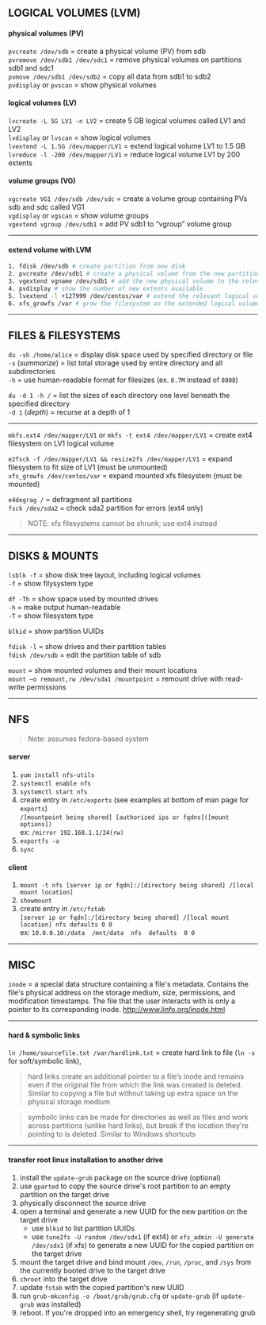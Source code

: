 ## LOGICAL VOLUMES (LVM)

#### physical volumes (PV)

`pvcreate /dev/sdb` = create a physical volume (PV) from sdb  
`pvremove /dev/sdb1 /dev/sdc1` = remove physical volumes on partitions sdb1 and sdc1  
`pvmove /dev/sdb1 /dev/sdb2` = copy all data from sdb1 to sdb2  
`pvdisplay` or `pvscan` = show physical volumes

#### logical volumes (LV)

`lvcreate -L 5G LV1 -n LV2` = create 5 GB logical volumes called LV1 and LV2  
`lvdisplay` or `lvscan` = show logical volumes  
`lvextend -L 1.5G /dev/mapper/LV1` = extend logical volume LV1 to 1.5 GB  
`lvreduce -l -200 /dev/mapper/LV1` = reduce logical volume LV1 by 200 extents 

#### volume groups (VG)

`vgcreate VG1 /dev/sdb /dev/sdc` = create a volume group containing PVs sdb and sdc called VG1  
`vgdisplay` or `vgscan` = show volume groups  
`vgextend vgroup /dev/sdb1` = add PV sdb1 to “vgroup” volume group 

---
#### extend volume with LVM
```bash
1. fdisk /dev/sdb # create partition from new disk
2. pvcreate /dev/sdb1 # create a physical volume from the new partition
3. vgextend vgname /dev/sdb1 # add the new physical volume to the relevant volume group
4. pvdisplay # show the number of new extents available
5. lvextend -l +127999 /dev/centos/var # extend the relevant logical volume by adding free extents
6. xfs_growfs /var # grow the filesystem on the extended logical volume
```

---
## FILES & FILESYSTEMS

`du -sh /home/alice` = display disk space used by specified directory or file  
`-s` (*summarize*) = list total storage used by entire directory and all subdirectories  
`-h` = use human-readable format for filesizes (ex. `8.7M` instead of `8808`)

`du -d 1 -h /` = list the sizes of each directory one level beneath the specified directory  
`-d 1` (*depth*) = recurse at a depth of 1

---
`mkfs.ext4 /dev/mapper/LV1` or `mkfs -t ext4 /dev/mapper/LV1` = create ext4 filesystem on LV1 logical volume

`e2fsck -f /dev/mapper/LV1 && resize2fs /dev/mapper/LV1` = expand filesystem to fit size of LV1 (must be unmounted)  
`xfs_growfs /dev/centos/var` = expand mounted xfs filesystem (must be mounted)

`e4degrag /` = defragment all partitions  
`fsck /dev/sda2` = check sda2 partition for errors (ext4 only)

> NOTE: xfs filesystems cannot be shrunk; use ext4 instead

---
## DISKS & MOUNTS

`lsblk -f` = show disk tree layout, including logical volumes  
  `-f` = show filysystem type
  
`df -Th` = show space used by mounted drives  
  `-h` = make output human-readable  
  `-T` = show filesystem type

`blkid` = show partition UUIDs

`fdisk -l` = show drives and their partition tables  
`fdisk /dev/sdb` = edit the partition table of sdb

`mount` = show mounted volumes and their mount locations  
`mount –o remount,rw /dev/sda1 /mountpoint` = remount drive with read-write permissions 
 
---
## NFS
> Note: assumes fedora-based system

#### server 

1. `yum install nfs-utils`
2. `systemctl enable nfs`
3. `systemctl start nfs`
4. create entry in `/etc/exports` (see examples at bottom of man page for `exports`)  
`/[mountpoint being shared] [authorized ips or fqdns]([mount options])`  
ex: `/mirror 192.168.1.1/24(rw)`
5. `exportfs -a`
6. `sync`
 
#### client 

1. `mount -t nfs [server ip or fqdn]:/[directory being shared] /[local mount location]`
2. `showmount`
3. create entry in `/etc/fstab`  
`[server ip or fqdn]:/[directory being shared] /[local mount location] nfs defaults 0 0`  
ex: `10.0.0.10:/data  /mnt/data  nfs  defaults  0 0`

---
## MISC

 `inode` = a special data structure containing a file's metadata. Contains the file's physical address on the storage medium, size,
 permissions, and modification timestamps. The file that the user interacts with is only a pointer to its corresponding inode.
 http://www.linfo.org/inode.html 

---
#### hard & symbolic links 

`ln /home/sourcefile.txt /var/hardlink.txt` = create hard link to file (`ln -s` for soft/symbolic link), 

> hard links create an additional pointer to a file’s inode and remains even if the original file from which the link was created is deleted. Similar to copying a file but without taking up extra space on the physical storage medium 

> symbolic links can be made for directories as well as files and work across partitions (unlike hard links), but break if the location they're pointing to is deleted. Similar to Windows shortcuts

---
#### transfer root linux installation to another drive

1. install the `update-grub` package on the source drive (optional)
2. use `gparted` to copy the source drive's root partition to an empty partition on the target drive
3. physically disconnect the source drive
4. open a terminal and generate a new UUID for the new partition on the target drive
   - use `blkid` to list partition UUIDs
   - use `tune2fs -U random /dev/sdx1` (if ext4) or `xfs_admin -U generate /dev/sdx1` (if xfs) to generate a new UUID for the copied partition on the target drive
5. mount the target drive and bind mount `/dev`, `/run`, `/proc`, and `/sys` from the currently booted drive to the target drive
6. `chroot` into the target drive
7. update `fstab` with the copied partition's new UUID
8. run `grub-mkconfig -o /boot/grub/grub.cfg` or `update-grub` (if `update-grub` was installed)
9. reboot. If you're dropped into an emergency shell, try regenerating grub

